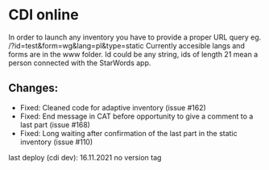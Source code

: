 # CDI online
In order to launch any inventory you have to provide a proper URL query eg. /?id=test&form=wg&lang=pl&type=static
Currently accesible langs and forms are in the www folder. Id could be any string, ids of length 21 mean a person connected with the StarWords app.

## Changes:
* Fixed: Cleaned code for adaptive inventory (issue #162)
* Fixed: End message in CAT before opportunity to give a comment to a last part (issue #168)
* Fixed: Long waiting after confirmation of the last part in the static inventory (issue #110)

last deploy (cdi dev): 16.11.2021 no version tag